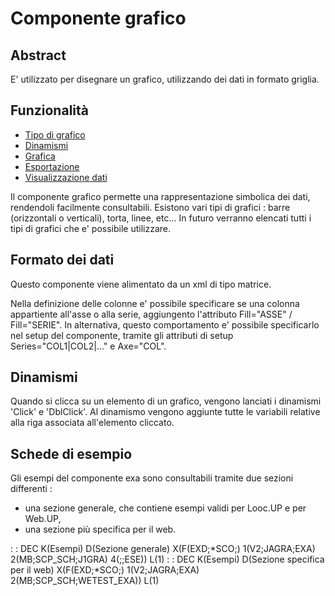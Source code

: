 # Componente grafico

## Abstract

E' utilizzato per disegnare un grafico, utilizzando dei dati in formato griglia.

## Funzionalità
- [Tipo di grafico](Sorgenti/MB/DOC/LOCEXA_F01)
- [Dinamismi](Sorgenti/MB/DOC/LOCEXA_F02)
- [Grafica](Sorgenti/MB/DOC/LOCEXA_F03)
- [Esportazione](Sorgenti/MB/DOC/LOCEXA_F04)
- [Visualizzazione dati](Sorgenti/MB/DOC/LOCEXA_F05)

Il componente grafico permette una rappresentazione simbolica dei dati, rendendoli facilmente consultabili.
Esistono vari tipi di grafici :  barre (orizzontali o verticali), torta, linee, etc... In futuro verranno elencati tutti i tipi di grafici che e' possibile utilizzare.

## Formato dei dati
Questo componente viene alimentato da un xml di tipo matrice.

Nella definizione delle colonne e' possibile specificare se una colonna appartiente all'asse o alla serie, aggiungento l'attributo Fill="ASSE" / Fill="SERIE".
In alternativa, questo comportamento e' possibile specificarlo nel setup del componente, tramite gli attributi di setup Series="COL1|COL2|..." e Axe="COL".

## Dinamismi
Quando si clicca su un elemento di un grafico, vengono lanciati i dinamismi 'Click' e 'DblClick'.
Al dinamismo vengono aggiunte tutte le variabili relative alla riga associata all'elemento cliccato.

## Schede di esempio
Gli esempi del componente exa sono consultabili tramite due sezioni differenti : 
- una sezione generale, che contiene esempi validi per Looc.UP e per Web.UP,
- una sezione più specifica per il web.

 :  : DEC K(Esempi) D(Sezione generale) X(F(EXD;*SCO;) 1(V2;JAGRA;EXA) 2(MB;SCP_SCH;J1GRA) 4(;;ESE)) L(1)
 :  : DEC K(Esempi) D(Sezione specifica per il web) X(F(EXD;*SCO;) 1(V2;JAGRA;EXA) 2(MB;SCP_SCH;WETEST_EXA)) L(1)
